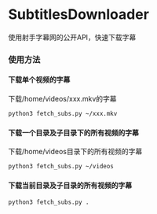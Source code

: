 # SubtitlesDownloader
使用射手字幕网的公开API，快速下载字幕

### 使用方法
####  下载单个视频的字幕
下载/home/videos/xxx.mkv的字幕
```sh
python3 fetch_subs.py ~/xxx.mkv
```

#### 下载一个目录及子目录下的所有视频的字幕
下载/home/videos目录下的所有视频的字幕
```sh
python3 fetch_subs.py ~/videos
```

#### 下载当前目录及子目录的所有视频的字幕
```sh
python3 fetch_subs.py .
```
